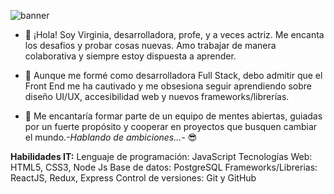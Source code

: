 ![banner](https://user-images.githubusercontent.com/90973933/165371668-b18b788a-b28c-4865-bc64-5f5ce99a8779.gif)


- 👋 ¡Hola! Soy Virginia, desarrolladora, profe, y a veces actriz. Me encanta los desafios y probar cosas nuevas. Amo trabajar de manera colaborativa y siempre estoy dispuesta a aprender.

- 💞 Aunque me formé como desarrolladora Full Stack, debo admitir que el Front End me ha cautivado y me obsesiona seguir aprendiendo sobre diseño UI/UX, accesibilidad web y nuevos frameworks/librerías.

- 👀 Me encantaría formar parte de un equipo de mentes abiertas, guiadas por un fuerte propósito y cooperar en proyectos que busquen cambiar el mundo.*-Hablando de ambiciones...-* 😎

**Habilidades IT:**
Lenguaje de programación: JavaScript
Tecnologías Web: HTML5, CSS3, Node Js
Base de datos: PostgreSQL
Frameworks/Librerias: ReactJS, Redux, Express
Control de versiones: Git y GitHub
